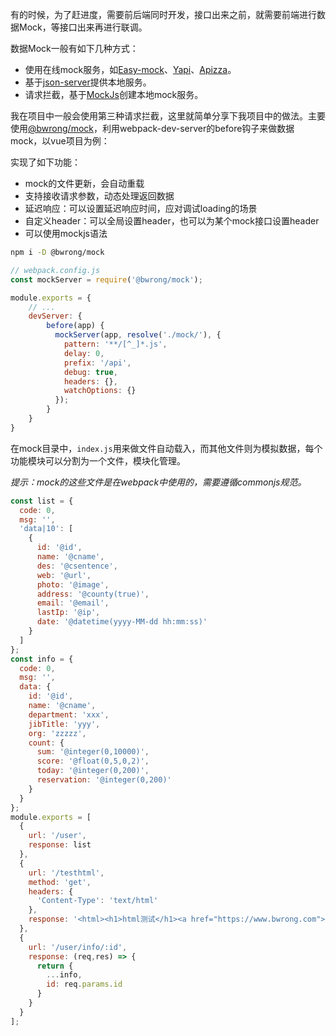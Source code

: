 有的时候，为了赶进度，需要前后端同时开发，接口出来之前，就需要前端进行数据Mock，等接口出来再进行联调。

数据Mock一般有如下几种方式：

- 使用在线mock服务，如[Easy-mock](https://www.easy-mock.com/)、[Yapi](https://hellosean1025.github.io/yapi/)、[Apizza](https://apizza.net/pro/#/)。
- 基于[json-server](https://github.com/typicode/json-server)提供本地服务。
- 请求拦截，基于[MockJs](http://mockjs.com/)创建本地mock服务。

我在项目中一般会使用第三种请求拦截，这里就简单分享下我项目中的做法。主要使用[@bwrong/mock](https://www.npmjs.com/package/@bwrong/mock)，利用webpack-dev-server的before钩子来做数据mock，以vue项目为例：

实现了如下功能：

- mock的文件更新，会自动重载
- 支持接收请求参数，动态处理返回数据
- 延迟响应：可以设置延迟响应时间，应对调试loading的场景
- 自定义header：可以全局设置header，也可以为某个mock接口设置header
- 可以使用mockjs语法

```bash
npm i -D @bwrong/mock
```



```js
// webpack.config.js
const mockServer = require('@bwrong/mock');

module.exports = {
    // ...
    devServer: {
        before(app) {
          mockServer(app, resolve('./mock/'), {
            pattern: '**/[^_]*.js',
            delay: 0,
            prefix: '/api',
            debug: true,
            headers: {},
            watchOptions: {}
          });
        }
    }
}
```

在mock目录中，`index.js`用来做文件自动载入，而其他文件则为模拟数据，每个功能模块可以分割为一个文件，模块化管理。

*提示：mock的这些文件是在webpack中使用的，需要遵循commonjs规范。*

```js
const list = {
  code: 0,
  msg: '',
  'data|10': [
    {
      id: '@id',
      name: '@cname',
      des: '@csentence',
      web: '@url',
      photo: '@image',
      address: '@county(true)',
      email: '@email',
      lastIp: '@ip',
      date: '@datetime(yyyy-MM-dd hh:mm:ss)'
    }
  ]
};
const info = {
  code: 0,
  msg: '',
  data: {
    id: '@id',
    name: '@cname',
    department: 'xxx',
    jibTitle: 'yyy',
    org: 'zzzzz',
    count: {
      sum: '@integer(0,10000)',
      score: '@float(0,5,0,2)',
      today: '@integer(0,200)',
      reservation: '@integer(0,200)'
    }
  }
};
module.exports = [
  {
    url: '/user',
    response: list
  },
  {
    url: '/testhtml',
    method: 'get',
    headers: {
      'Content-Type': 'text/html'
    },
    response: '<html><h1>html测试</h1><a href="https://www.bwrong.com">bwrong</a></html>'
  },
  {
    url: '/user/info/:id',
    response: (req,res) => {
      return {
        ...info,
        id: req.params.id
      }
    }
  }
];
```
